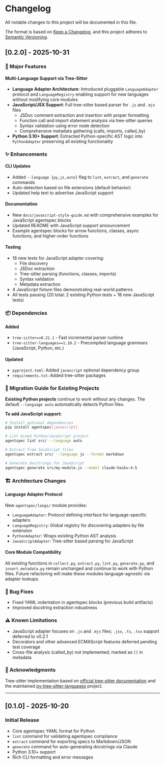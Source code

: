 # Changelog

All notable changes to this project will be documented in this file.

The format is based on [Keep a Changelog](https://keepachangelog.com/en/1.0.0/),
and this project adheres to [Semantic Versioning](https://semver.org/spec/v2.0.0.html).

## [0.2.0] - 2025-10-31

### 🎉 Major Features

#### Multi-Language Support via Tree-Sitter
- **Language Adapter Architecture**: Introduced pluggable `LanguageAdapter` protocol and `LanguageRegistry` enabling support for new languages without modifying core modules
- **JavaScript/JSX Support**: Full tree-sitter based parser for `.js` and `.mjs` files
  - JSDoc comment extraction and insertion with proper formatting
  - Function call and import statement analysis via tree-sitter queries
  - Syntax validation using error node detection
  - Comprehensive metadata gathering (calls, imports, called_by)
- **Python 3.10+ Support**: Extracted Python-specific AST logic into `PythonAdapter` preserving all existing functionality

### ✨ Enhancements

#### CLI Updates
- Added `--language {py,js,auto}` flag to `lint`, `extract`, and `generate` commands
- Auto-detection based on file extensions (default behavior)
- Updated help text to advertise JavaScript support

#### Documentation
- New `docs/javascript-style-guide.md` with comprehensive examples for JavaScript agentspec blocks
- Updated README with JavaScript support announcement
- Example agentspec blocks for arrow functions, classes, async functions, and higher-order functions

#### Testing
- 18 new tests for JavaScript adapter covering:
  - File discovery
  - JSDoc extraction
  - Tree-sitter parsing (functions, classes, imports)
  - Syntax validation
  - Metadata extraction
- 4 JavaScript fixture files demonstrating real-world patterns
- All tests passing (20 total: 2 existing Python tests + 18 new JavaScript tests)

### 📦 Dependencies

#### Added
- `tree-sitter==0.21.1` - Fast incremental parser runtime
- `tree-sitter-languages==1.10.2` - Precompiled language grammars (JavaScript, Python, etc.)

#### Updated
- `pyproject.toml`: Added `javascript` optional dependency group
- `requirements.txt`: Added tree-sitter packages

### 🔄 Migration Guide for Existing Projects

**Existing Python projects** continue to work without any changes. The default `--language auto` automatically detects Python files.

**To add JavaScript support:**
```bash
# Install optional dependencies
pip install agentspec[javascript]

# Lint mixed Python/JavaScript project
agentspec lint src/ --language auto

# Extract from JavaScript files
agentspec extract src/ --language js --format markdown

# Generate docstrings for JavaScript
agentspec generate src/my-module.js --model claude-haiku-4-5
```

### 🏗️ Architecture Changes

#### Language Adapter Protocol
New `agentspec/langs/` module provides:
- `LanguageAdapter`: Protocol defining interface for language-specific adapters
- `LanguageRegistry`: Global registry for discovering adapters by file extension
- `PythonAdapter`: Wraps existing Python AST analysis
- `JavaScriptAdapter`: Tree-sitter based parsing for JavaScript

#### Core Module Compatibility
All existing functions in `collect.py`, `extract.py`, `lint.py`, `generate.py`, and `insert_metadata.py` remain unchanged and continue to work with Python files. Future refactoring will make these modules language-agnostic via adapter lookups.

### 🐛 Bug Fixes

- Fixed YAML indentation in agentspec blocks (previous build artifacts)
- Improved docstring extraction robustness

### ⚠️ Known Limitations

- JavaScript adapter focuses on `.js` and `.mjs` files; `.jsx`, `.ts`, `.tsx` support deferred to v0.2.1
- Decorators and other advanced ECMAScript features deferred pending test coverage
- Cross-file analysis (called_by) not implemented; marked as `[]` in metadata

### 🙏 Acknowledgments

Tree-sitter implementation based on [official tree-sitter documentation](https://tree-sitter.github.io/tree-sitter/) and the maintained [py-tree-sitter-languages](https://github.com/grantjenks/py-tree-sitter-languages) project.

---

## [0.1.0] - 2025-10-20

### Initial Release

- Core agentspec YAML format for Python
- `lint` command for validating agentspec compliance
- `extract` command for exporting specs to Markdown/JSON
- `generate` command for auto-generating docstrings via Claude
- Python 3.10+ support
- Rich CLI formatting and error messages
